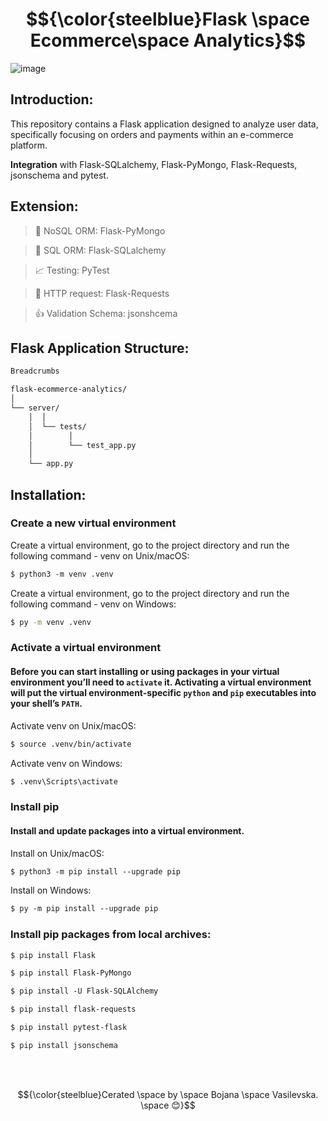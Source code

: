 # $${\color{steelblue}Flask \space Ecommerce\space Analytics}$$

![image](https://www.educative.io/v2api/editorpage/6196871006519296/image/6316021754363904)

## Introduction: 

This repository contains a Flask application designed to analyze user data, specifically focusing on orders and payments within an e-commerce platform.

**Integration** with Flask-SQLalchemy, Flask-PyMongo, Flask-Requests, jsonschema and pytest.

## Extension:

   > :postbox: NoSQL ORM: Flask-PyMongo 

   > :file_folder: SQL ORM: Flask-SQLalchemy 

   > :chart_with_upwards_trend: Testing: PyTest

   > :incoming_envelope: HTTP request: Flask-Requests 

   > :thumbsup: Validation Schema: jsonshcema


## Flask Application Structure:

```markdown
Breadcrumbs

flask-ecommerce-analytics/
│
└── server/
    │  │
    │  └── tests/
    │        │
    │        └── test_app.py
    │
    └── app.py

```

## Installation:

### Create a new virtual environment

Create a virtual environment, go to the project directory and run the following command - venv on Unix/macOS:

```markdown
$ python3 -m venv .venv
```

Create a virtual environment, go to the project directory and run the following command - venv on Windows:

```bash
$ py -m venv .venv
```
### Activate a virtual environment

#### Before you can start installing or using packages in your virtual environment you’ll need to `activate` it. Activating a virtual environment will put the virtual environment-specific `python` and `pip` executables into your shell’s `PATH`.

Activate venv on Unix/macOS:

```markdown
$ source .venv/bin/activate
```
Activate venv on Windows:

```markdown
$ .venv\Scripts\activate
```

### Install pip

#### Install and update packages into a virtual environment.

Install on Unix/macOS:

```markdown
$ python3 -m pip install --upgrade pip
```
Install on Windows:

```markdown
$ py -m pip install --upgrade pip
```
### Install pip packages from local archives:

```markdown
$ pip install Flask
```

```markdown
$ pip install Flask-PyMongo
```

```markdown
$ pip install -U Flask-SQLAlchemy
```

```markdown
$ pip install flask-requests
```

```markdown
$ pip install pytest-flask
```

```markdown
$ pip install jsonschema
```

<br />
<br />

$${\color{steelblue}Cerated \space by \space Bojana \space Vasilevska. \space 😊}$$

